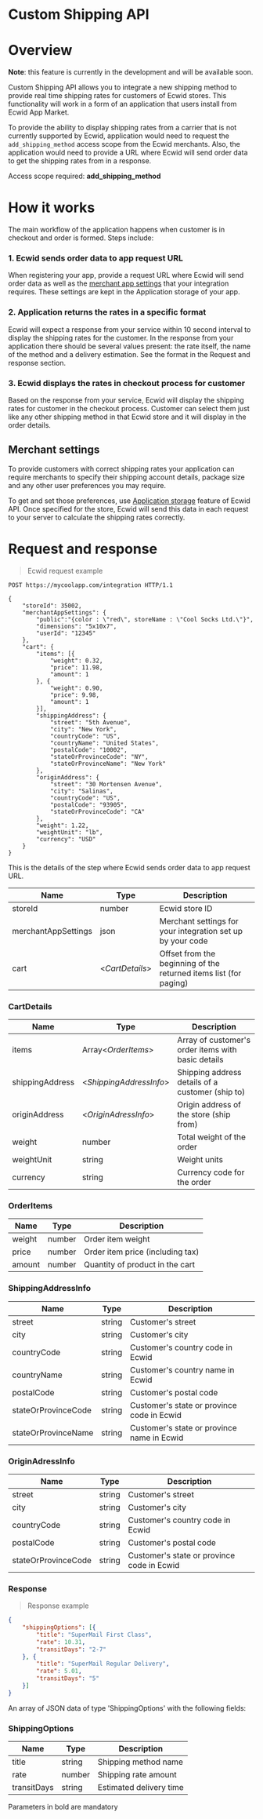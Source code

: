 # Custom Shipping API
# Overview

<aside class="notice">
<strong>Note</strong>: this feature is currently in the development and will be available soon.
</aside>

Custom Shipping API allows you to integrate a new shipping method to provide real time shipping rates for customers of Ecwid stores. This functionality will work in a form of an application that users install from Ecwid App Market.

To provide the ability to display shipping rates from a carrier that is not currently supported by Ecwid, application would need to request the `add_shipping_method` access scope from the Ecwid merchants. Also, the application would need to provide a URL where Ecwid will send order data to get the shipping rates from in a response.

<aside class="notice">
Access scope required: <strong>add_shipping_method</strong>
</aside>

# How it works

The main workflow of the application happens when customer is in checkout and order is formed. Steps include:

### 1. Ecwid sends order data to app request URL

When registering your app, provide a request URL where Ecwid will send order data as well as the [merchant app settings](#merchant-settings) that your integration requires. These settings are kept in the Application storage of your app.

### 2. Application returns the rates in a specific format

Ecwid will expect a response from your service within 10 second interval to display the shipping rates for the customer. In the response from your application there should be several values present: the rate itself, the name of the method and a delivery estimation. See the format in the Request and response section.

### 3. Ecwid displays the rates in checkout process for customer

Based on the response from your service, Ecwid will display the shipping rates for customer in the checkout process. Customer can select them just like any other shipping method in that Ecwid store and it will display in the order details.

## Merchant settings

To provide customers with correct shipping rates your application can require merchants to specify their shipping account details, package size and any other user preferences you may require.

To get and set those preferences, use [Application storage](#application-storage) feature of Ecwid API. Once specified for the store, Ecwid will send this data in each request to your server to calculate the shipping rates correctly. 

# Request and response

> Ecwid request example

```http
POST https://mycoolapp.com/integration HTTP/1.1

{
    "storeId": 35002,
    "merchantAppSettings": {
    	"public":"{color : \"red\", storeName : \"Cool Socks Ltd.\"}",
        "dimensions": "5x10x7",
        "userId": "12345"
    },
    "cart": {
        "items": [{
            "weight": 0.32,
            "price": 11.98,
            "amount": 1
        }, {
            "weight": 0.90,
            "price": 9.98,
            "amount": 1
        }],
        "shippingAddress": {
            "street": "5th Avenue",
            "city": "New York",
            "countryCode": "US",
            "countryName": "United States",
            "postalCode": "10002",
            "stateOrProvinceCode": "NY",
            "stateOrProvinceName": "New York"
        },
        "originAddress": {
            "street": "30 Mortensen Avenue",
            "city": "Salinas",
            "countryCode": "US",
            "postalCode": "93905",
            "stateOrProvinceCode": "CA"
        },
        "weight": 1.22,
        "weightUnit": "lb",
        "currency": "USD"
    }
}
```

This is the details of the step where Ecwid sends order data to app request URL. 

Name | Type    | Description
---- | ------- | --------------
storeId |  number | Ecwid store ID
merchantAppSettings | json | Merchant settings for your integration set up by your code
cart | \<*CartDetails*\> | Offset from the beginning of the returned items list (for paging)

### CartDetails

Name | Type    | Description
---- | ------- | --------------
items | Array\<*OrderItems*\> | Array of customer's order items with basic details
shippingAddress | \<*ShippingAddressInfo*\> |  Shipping address details of a customer (ship to)
originAddress | \<*OriginAdressInfo*\> | Origin address of the store (ship from)
weight | number | Total weight of the order
weightUnit | string | Weight units
currency | string | Currency code for the order

### OrderItems

Name | Type    | Description
---- | ------- | --------------
weight | number | Order item weight
price | number | Order item price (including tax)
amount | number | Quantity of product in the cart

### ShippingAddressInfo

Name | Type    | Description
---- | ------- | --------------
street | string | Customer's street
city | string | Customer's city
countryCode | string | Customer's country code in Ecwid
countryName | string | Customer's country name in Ecwid
postalCode | string | Customer's postal code
stateOrProvinceCode | string | Customer's state or province code in Ecwid
stateOrProvinceName | string | Customer's state or province name in Ecwid

### OriginAdressInfo

Name | Type    | Description
---- | ------- | --------------
street | string | Customer's street
city | string | Customer's city
countryCode | string | Customer's country code in Ecwid
postalCode | string | Customer's postal code
stateOrProvinceCode | string | Customer's state or province code in Ecwid

### Response

> Response example

```json
{
    "shippingOptions": [{
        "title": "SuperMail First Class",
        "rate": 10.31,
        "transitDays": "2-7"
    }, {
        "title": "SuperMail Regular Delivery",
        "rate": 5.01,
        "transitDays": "5"
    }]
}
```

An array of JSON data of type 'ShippingOptions' with the following fields:

### ShippingOptions

Name | Type    | Description
---- | ------- | --------------
title | string | Shipping method name
rate | number | Shipping rate amount
transitDays | string | Estimated delivery time

<aside class="notice">
Parameters in bold are mandatory
</aside>

